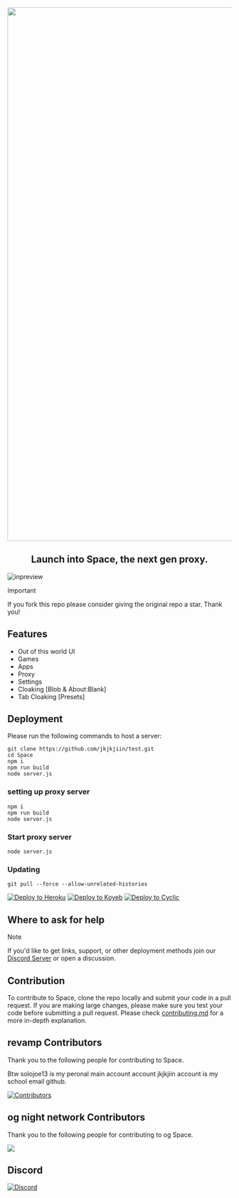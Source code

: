 <div align="center">
        <img src="https://i.imgur.com/OMo4cMz.png" style="width: 1200px"/>
    <h2>Launch into Space, the next gen proxy.</h2>
</div>

![inpreview](https://i.imgur.com/VhNNgOs.jpeg)

> [!IMPORTANT]
> If you fork this repo please consider giving the original repo a
> star. Thank you!

## Features

-   Out of this world UI
-   Games
-   Apps
-   Proxy
-   Settings
-   Cloaking [Blob & About:Blank]
-   Tab Cloaking [Presets]

## Deployment

Please run the following commands to host a server:

```
git clone https://github.com/jkjkjiin/test.git
cd Space
npm i
npm run build
node server.js
```
### setting up proxy server

```
npm i
npm run build
node server.js
```

### Start proxy server

```
node server.js
```

### Updating

```
git pull --force --allow-unrelated-histories
```

<a target="_blank" href="https://heroku.com/deploy/?template=https://github.com/NightProxy/Space"><img alt="Deploy to Heroku" src="https://binbashbanana.github.io/deploy-buttons/buttons/remade/heroku.svg"></a>
<a target="_blank" href="https://app.koyeb.com/deploy?type=git&repository=github.com/NightProxy/Space"><img alt="Deploy to Koyeb" src="https://binbashbanana.github.io/deploy-buttons/buttons/remade/koyeb.svg"></a>
<a target="_blank" href="https://app.cyclic.sh/api/app/deploy/NightProxy/Space"><img alt="Deploy to Cyclic" src="https://binbashbanana.github.io/deploy-buttons/buttons/remade/cyclic.svg"></a>

## Where to ask for help

> [!NOTE]
> If you'd like to get links, support, or other deployment methods join
> our [Discord Server](https://discord.gointospace.app) or open a discussion.

## Contribution

To contribute to Space, clone the repo locally and submit your code in a pull
request. If you are making large changes, please make sure you test your code
before submitting a pull request. Please check [contributing.md](/contributing.md) for a more in-depth explanation.

## revamp Contributors

Thank you to the following people for contributing to Space.         

Btw solojoe13 is my peronal main account account        jkjkjiin account is my school email github.  

[![Contributors](https://contrib.rocks/image?repo=jkjkjiin/Space-proxy)](https://github.com/jkjkjiin/Space-proxy/graphs/contributors)

## og night network Contributors

Thank you to the following people for contributing to og Space.

<a href="https://github.com/notzen3264/Space/graphs/contributors"> <img src="https://contrib.rocks/image?repo=notzen3264/Space"/> </a>

## Discord

[![Discord](https://img.shields.io/badge/Discord-7289DA?style=for-the-badge&logo=discord&logoColor=black)](https://discord.gointospace.app)
